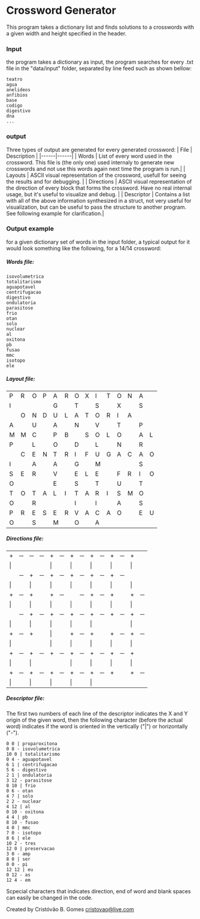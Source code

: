 
# Crossword Generator
This program takes a dictionary list and finds solutions to a crosswords with a given width and height specified in the header. 

### Input
the program takes a dictionary as input, the program searches for every .txt file in the "data/input" folder, separated by line feed such as shown bellow:
```
teatro
agua
anelideos
anfibios
base
codigo
digestivo
dna
...
```
### output
Three types of output are generated for every generated crossword:
| File | Description |
|------|------|
| Words | List of every word used in the crossword. This file is (the only one) used internaly to generate  new crosswords and not use this words again next time the program is run.|
| Layouts | ASCII visual representation of the crossword, usefull for seeing the results and for debugging. |
| Directions | ASCII visual representation of the direction of every block that forms the crossword. Have no real internal usage, but it's useful to visualize and debug. |
| Descriptor | Contains a list with all of the above information synthesized in a struct, not very useful for visualization, but can be useful to pass the structure to another program. See following example for clarification.|

### Output example
for a given dictionary set of words in the input folder, a typical output for it would look something like the following, for a 14/14 crossword:
##### Words file:
``` proparoxitona
isovolumetrica
totalitarismo
aguapotavel
centrifugacao
digestivo
ondulatoria
parasitose
frio
otan
solo
nuclear
al
oxitona
pb
fusao
mmc
isotopo
ele
```
##### Layout file:
|||||||||||||||
|------|------|------|------|------|------|------|------|------|------|------|------|------|------|
|P|R|O|P|A|R|O|X|I|T|O|N|A| |
|I| | | |G| |T| |S| |X| |S| |
| |O|N|D|U|L|A|T|O|R|I|A| | |
|A| |U| |A| |N| |V| |T| |P| |
|M|M|C| |P|B| |S|O|L|O| |A|L|
|P| |L| |O| |D| |L| |N| |R| |
| |C|E|N|T|R|I|F|U|G|A|C|A|O|
|I| |A| |A| |G| |M| | | |S| |
|S|E|R| |V| |E|L|E| |F|R|I|O|
|O| | | |E| |S| |T| |U| |T| |
|T|O|T|A|L|I|T|A|R|I|S|M|O| |
|O| |R| | | |I| |I| |A| |S| |
|P|R|E|S|E|R|V|A|C|A|O| |E|U|
|O| |S| |M| |O| |A| | | | | |

##### Directions file:
|||||||||||||||
|------|------|------|------|------|------|------|------|------|------|------|------|------|------|
|+|─|─|─|+|─|+|─|+|─|+|─|+| |
|\|| | | |\|| |\|| |\|| |\|| |\|| |
| |─|+|─|+|─|+|─|+|─|+|─| | |
|\|| |\|| |\|| |\|| |\|| |\|| |\|| |
|+|─|+| |+|─| |─|+|─|+| |+|─|
|\|| |\|| |\|| |\|| |\|| |\|| |\|| |
| |─|+|─|+|─|+|─|+|─|+|─|+|─|
|\|| |\|| |\|| |\|| |\|| | | |\|| |
|+|─|+| |\|| |+|─|+| |+|─|+|─|
|\|| | | |\|| |\|| |\|| |\|| |\|| |
|+|─|+|─|+|─|+|─|+|─|+|─|+| |
|\|| |\|| | | |\|| |\|| |\|| |\|| |
|+|─|+|─|+|─|+|─|+|─|+| |+|─|
|\|| |\|| |\|| |\|| |\|| | | | | |

##### Descriptor file:
The first two numbers of each line of the descriptor indicates the X and Y origin of the given word, then the following character (before the actual word) indicates if the word is oriented in the vertically ("|") or horizontally ("-").
```
0 0 | proparoxitona
0 8 - isovolumetrica
10 0 | totalitarismo
0 4 - aguapotavel
6 1 | centrifugacao
5 6 - digestivo
2 1 | ondulatoria
3 12 - parasitose
8 10 | frio
0 6 - otan
4 7 | solo
2 2 - nuclear
4 12 | al
0 10 - oxitona
4 4 | pb
8 10 - fusao
4 0 | mmc
7 0 - isotopo
8 6 | ele
10 2 - tres
12 0 | preservacao
3 0 - amp
8 0 | ser
0 0 - pi
12 12 | eu
0 12 - as
12 4 - em

```

Scpecial characters that indicates direction, end of word and blank spaces can easily be changed in the code.

    
Created by Cristóvão B. Gomes
cristovao@live.com